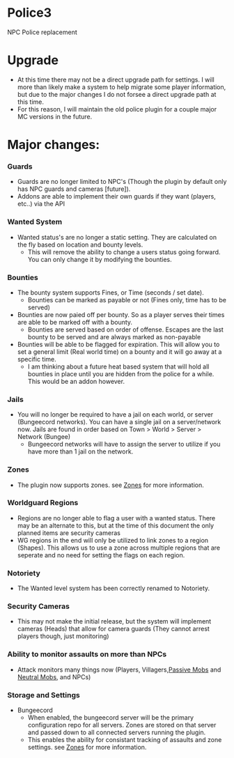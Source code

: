 # Police3
NPC Police replacement

# Upgrade
* At this time there may not be a direct upgrade path for settings. I will more than likely make a system to help migrate some player information, but due to the major changes I do not forsee a direct upgrade path at this time.
* For this reason, I will maintain the old police plugin for a couple major MC versions in the future.

# Major changes:   

### Guards
* Guards are no longer limited to NPC's (Though the plugin by default only has NPC guards and cameras [future]).
* Addons are able to implement their own guards if they want (players, etc..) via the API

### Wanted System
* Wanted status's are no longer a static setting. They are calculated on the fly based on location and bounty levels.
   * This will remove the ability to change a users status going forward. You can only change it by modifying the bounties.

### Bounties
* The bounty system supports Fines, or Time (seconds / set date).
   * Bounties can be marked as payable or not (Fines only, time has to be served)
* Bounties are now paied off per bounty. So as a player serves their times are able to be marked off with a bounty.
   * Bounties are served based on order of offense. Escapes are the last bounty to be served and are always marked as non-payable
* Bounties will be able to be flagged for expiration. This will allow you to set a general limit (Real world time) on a bounty and it will go away at a specific time. 
   * I am thinking about a future heat based system that will hold all bounties in place until you are hidden from the police for a while. This would be an addon however.
   
### Jails
* You will no longer be required to have a jail on each world, or server (Bungeecord networks). You can have a single jail on a server/network now. Jails are found in order based on Town > World > Server > Network (Bungee)   
  * Bungeecord networks will have to assign the server to utilize if you have more than 1 jail on the network.

### Zones
* The plugin now supports zones. see [Zones](https://github.com/Nutty101/The_Fuzz/wiki/AboutZones) for more information.

### Worldguard Regions
* Regions are no longer able to flag a user with a wanted status. There may be an alternate to this, but at the time of this document the only planned items are security cameras
* WG regions in the end will only be utilized to link zones to a region (Shapes). This allows us to use a zone across multiple regions that are seperate and no need for setting the flags on each region. 

### Notoriety
* The Wanted level system has been correctly renamed to Notoriety.

### Security Cameras
* This may not make the initial release, but the system will implement cameras (Heads) that allow for camera guards (They cannot arrest players though, just monitoring)

### Ability to monitor assaults on more than NPCs
* Attack monitors many things now (Players, Villagers,[Passive Mobs](https://minecraft.gamepedia.com/Category:Passive_mobs) and [Neutral Mobs](https://minecraft.gamepedia.com/Category:Neutral_mobs), and NPCs)

### Storage and Settings
* Bungeecord
    * When enabled, the bungeecord server will be the primary configuration repo for all servers. Zones are stored on that server and passed down to all connected servers running the plugin.
    * This enables the ability for consistant tracking of assaults and zone settings. see [Zones](https://github.com/Nutty101/The_Fuzz/wiki/Zones) for more information.
    
